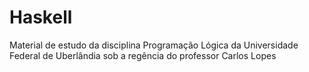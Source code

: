 # Haskell

Material de estudo da disciplina Programação Lógica da Universidade Federal de Uberlândia sob a regência do professor Carlos Lopes
